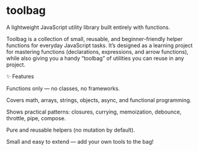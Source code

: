 # toolbag
A lightweight JavaScript utility library built entirely with functions.

Toolbag is a collection of small, reusable, and beginner-friendly helper functions for everyday JavaScript tasks.
It’s designed as a learning project for mastering functions (declarations, expressions, and arrow functions), while also giving you a handy “toolbag” of utilities you can reuse in any project.

✨ Features

Functions only — no classes, no frameworks.

Covers math, arrays, strings, objects, async, and functional programming.

Shows practical patterns: closures, currying, memoization, debounce, throttle, pipe, compose.

Pure and reusable helpers (no mutation by default).

Small and easy to extend — add your own tools to the bag!
